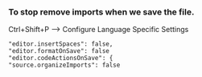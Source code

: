 ### To stop remove imports when we save the file.

Ctrl+Shift+P --> Configure Language Specific Settings

```
"editor.insertSpaces": false,
"editor.formatOnSave": false
"editor.codeActionsOnSave": {
"source.organizeImports": false
```
